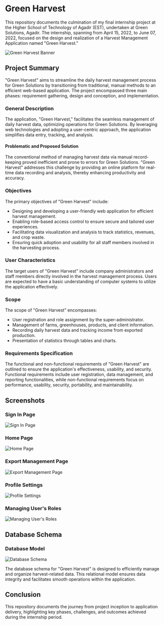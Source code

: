 # Green Harvest

This repository documents the culmination of my final internship project at the Higher School of Technology of Agadir (EST), undertaken at Green Solutions, Agadir. The internship, spanning from April 15, 2022, to June 07, 2022, focused on the design and realization of a Harvest Management Application named "Green Harvest."

![Green Harvest Banner](public/images/banner_github.png)

## Project Summary
"Green Harvest" aims to streamline the daily harvest management process for Green Solutions by transitioning from traditional, manual methods to an efficient web-based application. The project encompassed three main phases: requirement gathering, design and conception, and implementation.

### General Description
The application, "Green Harvest," facilitates the seamless management of daily harvest data, optimizing operations for Green Solutions. By leveraging web technologies and adopting a user-centric approach, the application simplifies data entry, tracking, and analysis.

#### Problematic and Proposed Solution
The conventional method of managing harvest data via manual record-keeping proved inefficient and prone to errors for Green Solutions. "Green Harvest" addresses this challenge by providing an online platform for real-time data recording and analysis, thereby enhancing productivity and accuracy.

### Objectives
The primary objectives of "Green Harvest" include:
- Designing and developing a user-friendly web application for efficient harvest management.
- Enabling role-based access control to ensure secure and tailored user experiences.
- Facilitating data visualization and analysis to track statistics, revenues, and crop waste.
- Ensuring quick adoption and usability for all staff members involved in the harvesting process.

### User Characteristics
The target users of "Green Harvest" include company administrators and staff members directly involved in the harvest management process. Users are expected to have a basic understanding of computer systems to utilize the application effectively.

### Scope
The scope of "Green Harvest" encompasses:
- User registration and role assignment by the super-administrator.
- Management of farms, greenhouses, products, and client information.
- Recording daily harvest data and tracking income from exported production.
- Presentation of statistics through tables and charts.

### Requirements Specification
The functional and non-functional requirements of "Green Harvest" are outlined to ensure the application's effectiveness, usability, and security. Functional requirements include user registration, data management, and reporting functionalities, while non-functional requirements focus on performance, usability, security, portability, and maintainability.

## Screenshots

### Sign In Page
![Sign In Page](public/images/login.PNG)

### Home Page
![Home Page](public/images/Green-Harvest-Acceuil.png)

### Export Management Page
![Export Management Page](public/images/Green-Harvest-Export.png)

### Profile Settings
![Profile Settings](public/images/Green-Harvest-Profile.png)

### Managing User's Roles
![Managing User's Roles](public/images/Green-Harvest-Roles.png)

## Database Schema

### Database Model
![Database Schema](public/images/green_DB.png)

The database schema for "Green Harvest" is designed to efficiently manage and organize harvest-related data. This relational model ensures data integrity and facilitates smooth operations within the application.


## Conclusion
This repository documents the journey from project inception to application delivery, highlighting key phases, challenges, and outcomes achieved during the internship period.
